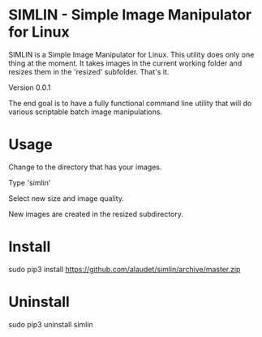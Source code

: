 SIMLIN - Simple Image Manipulator for Linux
==========================

SIMLIN is a Simple Image Manipulator for Linux.  This utility does only one thing at the moment.  It takes images in the current working folder and resizes them in the 'resized' subfolder.  That's it.

Version 0.0.1

The end goal is to have a fully functional command line utility that will do various scriptable batch image manipulations.

Usage
======
Change to the directory that has your images.

Type 'simlin'

Select new size and image quality.

New images are created in the resized subdirectory.


Install
=======

sudo pip3 install https://github.com/alaudet/simlin/archive/master.zip


Uninstall
==========

sudo pip3 uninstall simlin